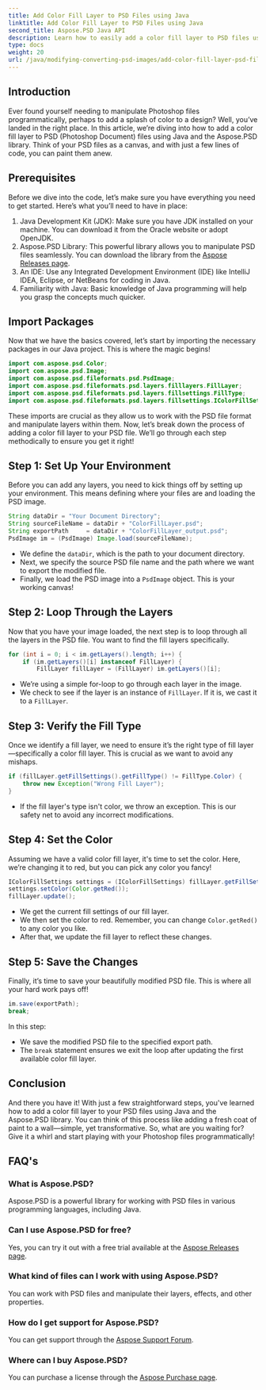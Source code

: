 ```yaml
---
title: Add Color Fill Layer to PSD Files using Java
linktitle: Add Color Fill Layer to PSD Files using Java
second_title: Aspose.PSD Java API
description: Learn how to easily add a color fill layer to PSD files using Java and Aspose.PSD. Follow our step-by-step tutorial for quicker designs.
type: docs
weight: 20
url: /java/modifying-converting-psd-images/add-color-fill-layer-psd-files/
---
```

## Introduction
Ever found yourself needing to manipulate Photoshop files programmatically, perhaps to add a splash of color to a design? Well, you’ve landed in the right place. In this article, we’re diving into how to add a color fill layer to PSD (Photoshop Document) files using Java and the Aspose.PSD library. Think of your PSD files as a canvas, and with just a few lines of code, you can paint them anew.
## Prerequisites
Before we dive into the code, let’s make sure you have everything you need to get started. Here’s what you’ll need to have in place:
1. Java Development Kit (JDK): Make sure you have JDK installed on your machine. You can download it from the Oracle website or adopt OpenJDK.
2. Aspose.PSD Library: This powerful library allows you to manipulate PSD files seamlessly. You can download the library from the [Aspose Releases page](https://releases.aspose.com/psd/java/).
3. An IDE: Use any Integrated Development Environment (IDE) like IntelliJ IDEA, Eclipse, or NetBeans for coding in Java.
4. Familiarity with Java: Basic knowledge of Java programming will help you grasp the concepts much quicker.
## Import Packages
Now that we have the basics covered, let’s start by importing the necessary packages in our Java project. This is where the magic begins! 
```java
import com.aspose.psd.Color;
import com.aspose.psd.Image;
import com.aspose.psd.fileformats.psd.PsdImage;
import com.aspose.psd.fileformats.psd.layers.filllayers.FillLayer;
import com.aspose.psd.fileformats.psd.layers.fillsettings.FillType;
import com.aspose.psd.fileformats.psd.layers.fillsettings.IColorFillSettings;
```
These imports are crucial as they allow us to work with the PSD file format and manipulate layers within them.
Now, let’s break down the process of adding a color fill layer to your PSD file. We’ll go through each step methodically to ensure you get it right!
## Step 1: Set Up Your Environment
Before you can add any layers, you need to kick things off by setting up your environment. This means defining where your files are and loading the PSD image. 
```java
String dataDir = "Your Document Directory";
String sourceFileName = dataDir + "ColorFillLayer.psd";
String exportPath     = dataDir + "ColorFillLayer_output.psd";
PsdImage im = (PsdImage) Image.load(sourceFileName);
```
- We define the `dataDir`, which is the path to your document directory.
- Next, we specify the source PSD file name and the path where we want to export the modified file.
- Finally, we load the PSD image into a `PsdImage` object. This is your working canvas!
## Step 2: Loop Through the Layers
Now that you have your image loaded, the next step is to loop through all the layers in the PSD file. You want to find the fill layers specifically.
```java
for (int i = 0; i < im.getLayers().length; i++) {
    if (im.getLayers()[i] instanceof FillLayer) {
        FillLayer fillLayer = (FillLayer) im.getLayers()[i];
```
- We’re using a simple for-loop to go through each layer in the image.
- We check to see if the layer is an instance of `FillLayer`. If it is, we cast it to a `FillLayer`.
## Step 3: Verify the Fill Type
Once we identify a fill layer, we need to ensure it’s the right type of fill layer—specifically a color fill layer. This is crucial as we want to avoid any mishaps.
```java
if (fillLayer.getFillSettings().getFillType() != FillType.Color) {
    throw new Exception("Wrong Fill Layer");
}
```
- If the fill layer's type isn't color, we throw an exception. This is our safety net to avoid any incorrect modifications.
## Step 4: Set the Color
Assuming we have a valid color fill layer, it's time to set the color. Here, we’re changing it to red, but you can pick any color you fancy!
```java
IColorFillSettings settings = (IColorFillSettings) fillLayer.getFillSettings();
settings.setColor(Color.getRed());
fillLayer.update();
```
- We get the current fill settings of our fill layer.
- We then set the color to red. Remember, you can change `Color.getRed()` to any color you like.
- After that, we update the fill layer to reflect these changes.
## Step 5: Save the Changes
Finally, it’s time to save your beautifully modified PSD file. This is where all your hard work pays off!
```java
im.save(exportPath);
break;
```
In this step:
- We save the modified PSD file to the specified export path.
- The `break` statement ensures we exit the loop after updating the first available color fill layer.
## Conclusion
And there you have it! With just a few straightforward steps, you've learned how to add a color fill layer to your PSD files using Java and the Aspose.PSD library. You can think of this process like adding a fresh coat of paint to a wall—simple, yet transformative. So, what are you waiting for? Give it a whirl and start playing with your Photoshop files programmatically!
## FAQ's
### What is Aspose.PSD?  
Aspose.PSD is a powerful library for working with PSD files in various programming languages, including Java.
### Can I use Aspose.PSD for free?  
Yes, you can try it out with a free trial available at the [Aspose Releases page](https://releases.aspose.com/).
### What kind of files can I work with using Aspose.PSD?  
You can work with PSD files and manipulate their layers, effects, and other properties.
### How do I get support for Aspose.PSD?  
You can get support through the [Aspose Support Forum](https://forum.aspose.com/c/psd/34).
### Where can I buy Aspose.PSD?  
You can purchase a license through the [Aspose Purchase page](https://purchase.aspose.com/buy).
